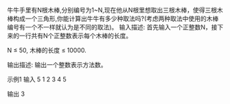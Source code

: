 牛牛手里有N根木棒,分别编号为1~N,现在他从N根里想取出三根木棒，使得三根木棒构成一个三角形,你能计算出牛牛有多少种取法吗?(考虑两种取法中使用的木棒编号有一个不一样就认为是不同的取法)。
输入描述:
首先输入一个正整数N，接下来的一行共有N个正整数表示每个木棒的长度。

N ≤ 50, 木棒的长度 ≤ 10000.


输出描述:
输出一个整数表示方法数。

示例1
输入
5
1 2 3 4 5

输出
3
